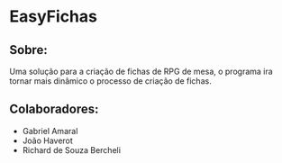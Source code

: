 # EasyFichas
## Sobre: 
Uma solução para a criação de fichas de RPG de mesa, o programa ira tornar mais dinâmico o processo de criação de fichas.
## Colaboradores: 
- Gabriel Amaral
- João Haverot
- Richard de Souza Bercheli
